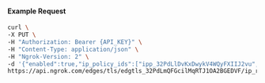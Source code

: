 <!-- Code generated for API Clients. DO NOT EDIT. -->

#### Example Request

```bash
curl \
-X PUT \
-H "Authorization: Bearer {API_KEY}" \
-H "Content-Type: application/json" \
-H "Ngrok-Version: 2" \
-d '{"enabled":true,"ip_policy_ids":["ipp_32PdLlDvKxDwykV4WQyFXIIJ2vu","ipp_32PdLpe6yXSWICPc9gmaHgXomdg"]}' \
https://api.ngrok.com/edges/tls/edgtls_32PdLmQFGcilMqRTJ1OA2BGEDVF/ip_restriction
```
